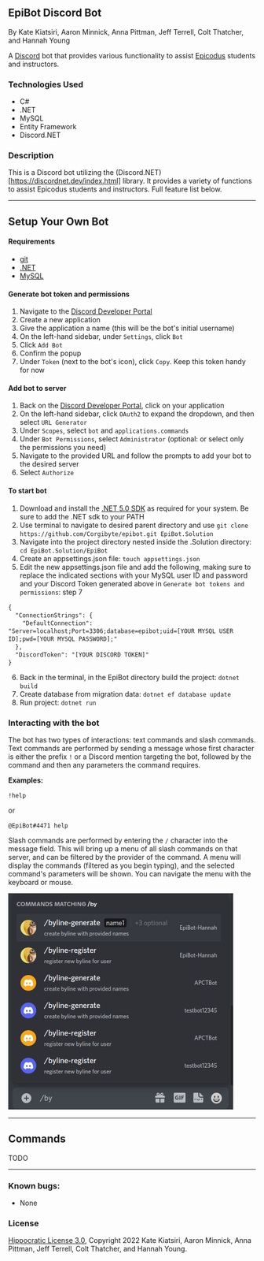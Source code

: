 ## EpiBot Discord Bot

By Kate Kiatsiri, Aaron Minnick, Anna Pittman, Jeff Terrell, Colt Thatcher, and Hannah Young

A [Discord](https://discord.com) bot that provides various functionality to assist [Epicodus](https://www.epicodus.com) students and instructors.

### Technologies Used

- C#
- .NET
- MySQL
- Entity Framework
- Discord.NET

### Description

This is a Discord bot utilizing the (Discord.NET)[https://discordnet.dev/index.html] library. It provides a variety of functions to assist Epicodus students and instructors. Full feature list below.

---

## Setup Your Own Bot

#### Requirements

* [git](https://git-scm.com)
* [.NET](https://dotnet.microsoft.com/en-us/)
* [MySQL](https://www.mysql.com/)

#### Generate bot token and permissions

1. Navigate to the [Discord Developer Portal](https://discord.com/developers/applications/)
2. Create a new application
3. Give the application a name (this will be the bot's initial username)
4. On the left-hand sidebar, under `Settings`, click `Bot`
5. Click `Add Bot`
6. Confirm the popup
7. Under `Token` (next to the bot's icon), click `Copy`. Keep this token handy for now

#### Add bot to server

1. Back on the [Discord Developer Portal](https://discord.com/developers/applications/), click on your application
2. On the left-hand sidebar, click `OAuth2` to expand the dropdown, and then select `URL Generator`
3. Under `Scopes`, select `bot` and `applications.commands`
4. Under `Bot Permissions`, select `Administrator` (optional: or select only the permissions you need)
5. Navigate to the provided URL and follow the prompts to add your bot to the desired server
6. Select `Authorize`

#### To start bot

1. Download and install the [.NET 5.0 SDK](https://dotnet.microsoft.com/en-us/download/dotnet/5.0) as required for your system. Be sure to add the .NET sdk to your PATH
2. Use terminal to navigate to desired parent directory and use `git clone https://github.com/Corgibyte/epibot.git EpiBot.Solution`
3. Navigate into the project directory nested inside the .Solution directory: `cd EpiBot.Solution/EpiBot`
4. Create an appsettings.json file: `touch appsettings.json`
5. Edit the new appsettings.json file and add the following, making sure to replace the indicated sections with your MySQL user ID and password and your Discord Token generated above in `Generate bot tokens and permissions`: step 7
```
{
  "ConnectionStrings": {
    "DefaultConnection": "Server=localhost;Port=3306;database=epibot;uid=[YOUR MYSQL USER ID];pwd=[YOUR MYSQL PASSWORD];"
  },
  "DiscordToken": "[YOUR DISCORD TOKEN]"
}
```
6. Back in the terminal, in the EpiBot directory build the project: `dotnet build`
7. Create database from migration data: `dotnet ef database update`
8. Run project: `dotnet run`

### Interacting with the bot

The bot has two types of interactions: text commands and slash commands. Text commands are performed by sending a message whose first character is either the prefix `!` or a Discord mention targeting the bot, followed by the command and then any parameters the command requires. 

**Examples:**

```
!help
```
or
```
@EpiBot#4471 help
```

Slash commands are performed by entering the `/` character into the message field. This will bring up a menu of all slash commands on that server, and can be filtered by the provider of the command. A menu will display the commands (filtered as you begin typing), and the selected command's parameters will be shown. You can navigate the menu with the keyboard or mouse.

![screenshot of slash command menu](slashcommand.png)

---

## Commands

TODO

--------------------

### Known bugs:

* None

### License

[Hippocratic License 3.0](https://github.com/Corgibyte/epibot/blob/main/LICENSE.md), Copyright 2022 Kate Kiatsiri, Aaron Minnick, Anna Pittman, Jeff Terrell, Colt Thatcher, and Hannah Young.
